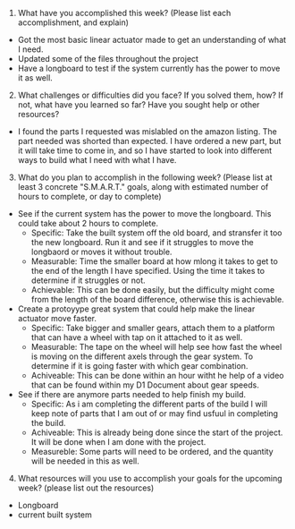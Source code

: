 1. What have you accomplished this week? (Please list each accomplishment, and explain)
  - Got the most basic linear actuator made to get an understanding of what I need. 
  - Updated some of the files throughout the project
  - Have a longboard to test if the system currently has the power to move it as well.
2. What challenges or difficulties did you face? If you solved them, how? If not, what have you learned so far? Have you sought help or other resources?
  - I found the parts I requested was mislabled on the amazon listing. The part needed was shorted than expected. I have ordered a new part, but it will take time to come in, and so I have started to look into different ways to build what I need with what I have.
3. What do you plan to accomplish in the following week? (Please list at least 3 concrete "S.M.A.R.T." goals, along with estimated number of hours to complete, or day to complete)
  - See if the current system has the power to move the longboard. This could take about 2 hours to complete.
    - Specific: Take the built system off the old board, and stransfer it too the new longboard. Run it and see if it struggles to move the longbaord or moves it without trouble.
    - Measurable: Time the smaller board at how mlong it takes to get to the end of the length I have specified. Using the time it takes to determine if it struggles or not.
    - Achievable: This can be done easily, but the difficulty might come from the length of the board difference, otherwise this is achievable.
  - Create a protoyype great system that could help make the linear actuator move faster.
    - Specific: Take bigger and smaller gears, attach them to a platform that can have a wheel with tap on it attached to it as well.
    - Measurable: The tape on the wheel will help see how fast the wheel is moving on the different axels through the gear system. To determine if it is going faster with which gear combination.
    - Achiveable: This can be done within an hour witht he help of a video that can be found within my D1 Document about gear speeds.
  - See if there are anymore parts needed to help finish my build.
    - Specific: As i am completing the different parts of the build I will keep note of parts that I am out of or may find usfuul in completing the build.
    - Achiveable: This is already being done since the start of the project. It will be done when I am done with the project.
    - Measureble: Some parts will need to be ordered, and the quantity will be needed in this as well. 
4. What resources will you use to accomplish your goals for the upcoming week? (please list out the resources)
  - Longboard
  - current built system
